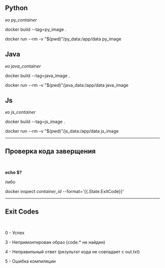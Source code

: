 <h2>Python</h2> 
<i>из py_container</i>
<br/>
<p>docker build --tag=py_image . </p>
<p>docker run --rm -v "$(pwd)"/py_data:/app/data py_image</p>

<h2>Java</h2> 
<i>из java_container</i>
<br/>
<p>docker build --tag=java_image .</p>
<p>docker run --rm -v "$(pwd)"/java_data:/app/data java_image</p>

<h2>Js</h2> 
<i>из js_container</i>
<br/>
<p>docker build --tag=js_image . </p>
<p>docker run --rm -v "$(pwd)"/js_data:/app/data js_image</p>

<hr/>

<h2>Проверка кода заверщения</h2> 
<br/>
<p><b>echo $?</b></p>
<p>либо</p>
<p>docker inspect <i>container_id</i> --format='{{.State.ExitCode}}'</p>
  
<hr/>

<h2>Exit Codes</h2> 
<br/>
<p>0 - Успех</p>
<p>3 - Непримонтирован образ (code.* не найден)</p>
<p>4 - Неправильный ответ (результат кода не совпадает с out.txt)</p>
<p>5 - Ошибка компиляции</p>




